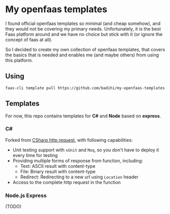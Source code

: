 # My openfaas templates

I found official openfaas templates so minimal (and cheap somehow), and they would not be covering my primary needs. Unfortunately, it is the best Faas platform around and we have no choice but stick with it (or ignore the concept of faas at all).

So I decided to create my own collection of openfaas templates, that covers the basics that is needed and enables me (and maybe others) from using this platform.

## Using
```
faas-cli template pull https://github.com/badihi/my-openfaas-templates
```

## Templates
For now, this repo contains templates for **C#** and **Node** based on **express**.

### C#
Forked from [CSharp http request](https://github.com/distantcam/csharp-httprequest-template), with following capabilities:

- Unit testing support with `xUnit` and `Moq`, so you don't have to deploy it every time for testing
- Providing multiple forms of response from function, including:
	- Text: ASCII result with content-type
	- File: Binary result with content-type
	- Redirect: Redirecting to a new url using `Location` header
- Access to the complete http request in the function

### Node.js Express

(TODO)
